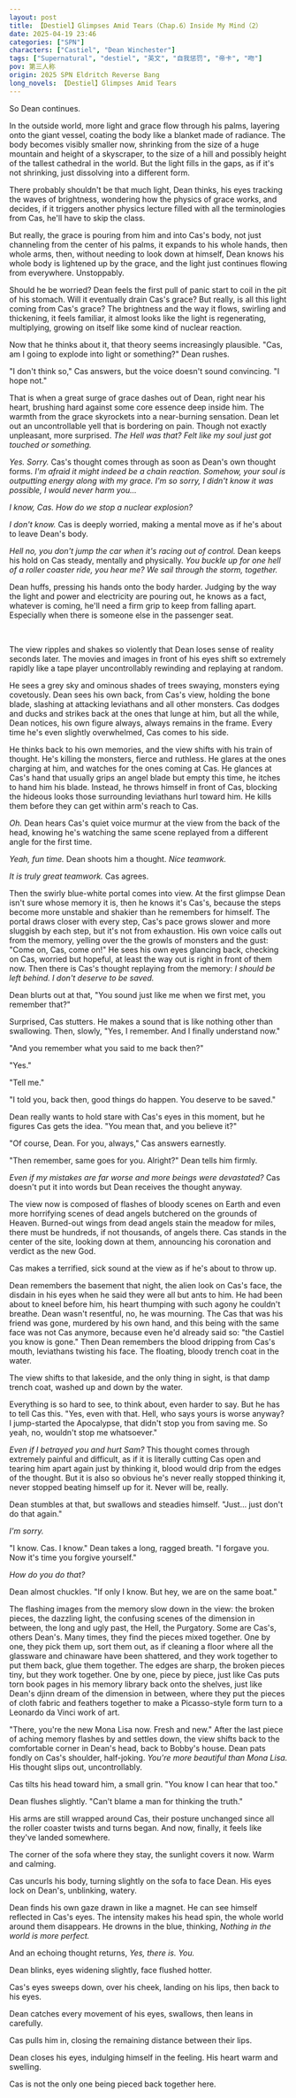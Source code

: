 ```yaml
---
layout: post
title: 【Destiel】Glimpses Amid Tears（Chap.6）Inside My Mind（2）
date: 2025-04-19 23:46
categories: ["SPN"]
characters: ["Castiel", "Dean Winchester"]
tags: ["Supernatural", "destiel", "英文", "自我惩罚", "帝卡", "吻"]
pov: 第三人称
origin: 2025 SPN Eldritch Reverse Bang
long_novels: 【Destiel】Glimpses Amid Tears
---
```


So Dean continues.

In the outside world, more light and grace flow through his palms, layering onto the giant vessel, coating the body like a blanket made of radiance. The body becomes visibly smaller now, shrinking from the size of a huge mountain and height of a skyscraper, to the size of a hill and possibly height of the tallest cathedral in the world. But the light fills in the gaps, as if it's not shrinking, just dissolving into a different form.

There probably shouldn't be that much light, Dean thinks, his eyes tracking the waves of brightness, wondering how the physics of grace works, and decides, if it triggers another physics lecture filled with all the terminologies from Cas, he'll have to skip the class.

But really, the grace is pouring from him and into Cas's body, not just channeling from the center of his palms, it expands to his whole hands, then whole arms, then, without needing to look down at himself, Dean knows his whole body is lightened up by the grace, and the light just continues flowing from everywhere. Unstoppably.

Should he be worried? Dean feels the first pull of panic start to coil in the pit of his stomach. Will it eventually drain Cas's grace? But really, is all this light coming from Cas's grace? The brightness and the way it flows, swirling and thickening, it feels familiar, it almost looks like the light is regenerating, multiplying, growing on itself like some kind of nuclear reaction.

Now that he thinks about it, that theory seems increasingly plausible. "Cas, am I going to explode into light or something?" Dean rushes.

"I don't think so," Cas answers, but the voice doesn't sound convincing. "I hope not."

That is when a great surge of grace dashes out of Dean, right near his heart, brushing hard against some core essence deep inside him. The warmth from the grace skyrockets into a near-burning sensation. Dean let out an uncontrollable yell that is bordering on pain. Though not exactly unpleasant, more surprised. *The Hell was that? Felt like my soul just got touched or something.*

*Yes. Sorry.* Cas's thought comes through as soon as Dean's own thought forms. *I'm afraid it might indeed be a chain reaction. Somehow, your soul is outputting energy along with my grace. I'm so sorry, I didn't know it was possible, I would never harm you...*

*I know, Cas. How do we stop a nuclear explosion?*

*I don't know.* Cas is deeply worried, making a mental move as if he's about to leave Dean's body.

*Hell no, you don't jump the car when it's racing out of control.* Dean keeps his hold on Cas steady, mentally and physically. *You buckle up for one hell of a roller coaster ride, you hear me? We sail through the storm, together.*

Dean huffs, pressing his hands onto the body harder. Judging by the way the light and power and electricity are pouring out, he knows as a fact, whatever is coming, he'll need a firm grip to keep from falling apart. Especially when there is someone else in the passenger seat.

<br>

The view ripples and shakes so violently that Dean loses sense of reality seconds later. The movies and images in front of his eyes shift so extremely rapidly like a tape player uncontrollably rewinding and replaying at random.

He sees a grey sky and ominous shades of trees swaying, monsters eying covetously. Dean sees his own back, from Cas's view, holding the bone blade, slashing at attacking leviathans and all other monsters. Cas dodges and ducks and strikes back at the ones that lunge at him, but all the while, Dean notices, his own figure always, always remains in the frame. Every time he's even slightly overwhelmed, Cas comes to his side.

He thinks back to his own memories, and the view shifts with his train of thought. He's killing the monsters, fierce and ruthless. He glares at the ones charging at him, and watches for the ones coming at Cas. He glances at Cas's hand that usually grips an angel blade but empty this time, he itches to hand him his blade. Instead, he throws himself in front of Cas, blocking the hideous looks those surrounding leviathans hurl toward him. He kills them before they can get within arm's reach to Cas.

*Oh.* Dean hears Cas's quiet voice murmur at the view from the back of the head, knowing he's watching the same scene replayed from a different angle for the first time.

*Yeah, fun time.* Dean shoots him a thought. *Nice teamwork.*

*It is truly great teamwork.* Cas agrees.

Then the swirly blue-white portal comes into view. At the first glimpse Dean isn't sure whose memory it is, then he knows it's Cas's, because the steps become more unstable and shakier than he remembers for himself. The portal draws closer with every step, Cas's pace grows slower and more sluggish by each step, but it's not from exhaustion. His own voice calls out from the memory, yelling over the the growls of monsters and the gust: "Come on, Cas, come on!" He sees his own eyes glancing back, checking on Cas, worried but hopeful, at least the way out is right in front of them now. Then there is Cas's thought replaying from the memory: *I should be left behind. I don't deserve to be saved.*

Dean blurts out at that, "You sound just like me when we first met, you remember that?"

Surprised, Cas stutters. He makes a sound that is like nothing other than swallowing. Then, slowly, "Yes, I remember. And I finally understand now."

"And you remember what you said to me back then?"

"Yes."

"Tell me."

"I told you, back then, good things do happen. You deserve to be saved."

Dean really wants to hold stare with Cas's eyes in this moment, but he figures Cas gets the idea. "You mean that, and you believe it?"

"Of course, Dean. For you, always," Cas answers earnestly.

"Then remember, same goes for you. Alright?" Dean tells him firmly.

*Even if my mistakes are far worse and more beings were devastated?* Cas doesn't put it into words but Dean receives the thought anyway.

The view now is composed of flashes of bloody scenes on Earth and even more horrifying scenes of dead angels butchered on the grounds of Heaven. Burned-out wings from dead angels stain the meadow for miles, there must be hundreds, if not thousands, of angels there. Cas stands in the center of the site, looking down at them, announcing his coronation and verdict as the new God.

Cas makes a terrified, sick sound at the view as if he's about to throw up.

Dean remembers the basement that night, the alien look on Cas's face, the disdain in his eyes when he said they were all but ants to him. He had been about to kneel before him, his heart thumping with such agony he couldn't breathe. Dean wasn't resentful, no, he was mourning. The Cas that was his friend was gone, murdered by his own hand, and this being with the same face was not Cas anymore, because even he'd already said so: "the Castiel you know is gone." Then Dean remembers the blood dripping from Cas's mouth, leviathans twisting his face. The floating, bloody trench coat in the water.

The view shifts to that lakeside, and the only thing in sight, is that damp trench coat, washed up and down by the water.

Everything is so hard to see, to think about, even harder to say. But he has to tell Cas this. "Yes, even with that. Hell, who says yours is worse anyway? I jump-started the Apocalypse, that didn't stop you from saving me. So yeah, no, wouldn't stop me whatsoever."

*Even if I betrayed you and hurt Sam?* This thought comes through extremely painful and difficult, as if it is literally cutting Cas open and tearing him apart again just by thinking it, blood would drip from the edges of the thought. But it is also so obvious he's never really stopped thinking it, never stopped beating himself up for it. Never will be, really.

Dean stumbles at that, but swallows and steadies himself. "Just... just don't do that again."

*I'm sorry.*

"I know. Cas. I know." Dean takes a long, ragged breath. "I forgave you. Now it's time you forgive yourself."

*How do you do that?*

Dean almost chuckles. "If only I know. But hey, we are on the same boat."

The flashing images from the memory slow down in the view: the broken pieces, the dazzling light, the confusing scenes of the dimension in between, the long and ugly past, the Hell, the Purgatory. Some are Cas's, others Dean's. Many times, they find the pieces mixed together. One by one, they pick them up, sort them out, as if cleaning a floor where all the glassware and chinaware have been shattered, and they work together to put them back, glue them together. The edges are sharp, the broken pieces tiny, but they work together. One by one, piece by piece, just like Cas puts torn book pages in his memory library back onto the shelves, just like Dean's djinn dream of the dimension in between, where they put the pieces of cloth fabric and feathers together to make a Picasso-style form turn to a Leonardo da Vinci work of art.

"There, you're the new Mona Lisa now. Fresh and new." After the last piece of aching memory flashes by and settles down, the view shifts back to the comfortable corner in Dean's head, back to Bobby's house. Dean pats fondly on Cas's shoulder, half-joking. *You're more beautiful than Mona Lisa.* His thought slips out, uncontrollably.

Cas tilts his head toward him, a small grin. "You know I can hear that too."

Dean flushes slightly. "Can't blame a man for thinking the truth."

His arms are still wrapped around Cas, their posture unchanged since all the roller coaster twists and turns began. And now, finally, it feels like they've landed somewhere.

The corner of the sofa where they stay, the sunlight covers it now. Warm and calming.

Cas uncurls his body, turning slightly on the sofa to face Dean. His eyes lock on Dean's, unblinking, watery.

Dean finds his own gaze drawn in like a magnet. He can see himself reflected in Cas's eyes. The intensity makes his head spin, the whole world around them disappears. He drowns in the blue, thinking, *Nothing in the world is more perfect.*

And an echoing thought returns, *Yes, there is. You.*

Dean blinks, eyes widening slightly, face flushed hotter.

Cas's eyes sweeps down, over his cheek, landing on his lips, then back to his eyes.

Dean catches every movement of his eyes, swallows, then leans in carefully.

Cas pulls him in, closing the remaining distance between their lips.

Dean closes his eyes, indulging himself in the feeling. His heart warm and swelling.

Cas is not the only one being pieced back together here.
